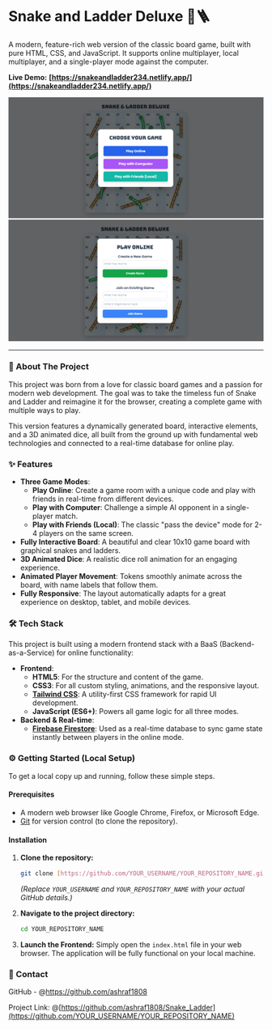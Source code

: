 # Snake and Ladder Deluxe 🐍🪜

A modern, feature-rich web version of the classic board game, built with pure HTML, CSS, and JavaScript. It supports online multiplayer, local multiplayer, and a single-player mode against the computer.

**Live Demo:** **[https://snakeandladder234.netlify.app/](https://snakeandladder234.netlify.app/)**

![Screenshot of the Snake and Ladder game board](s1.png)
![Screenshot of the Snake and Ladder game board](s2.png)


-----

### 🚀 About The Project

This project was born from a love for classic board games and a passion for modern web development. The goal was to take the timeless fun of Snake and Ladder and reimagine it for the browser, creating a complete game with multiple ways to play.

This version features a dynamically generated board, interactive elements, and a 3D animated dice, all built from the ground up with fundamental web technologies and connected to a real-time database for online play.

### ✨ Features

  * **Three Game Modes**:
      * **Play Online**: Create a game room with a unique code and play with friends in real-time from different devices.
      * **Play with Computer**: Challenge a simple AI opponent in a single-player match.
      * **Play with Friends (Local)**: The classic "pass the device" mode for 2-4 players on the same screen.
  * **Fully Interactive Board**: A beautiful and clear 10x10 game board with graphical snakes and ladders.
  * **3D Animated Dice**: A realistic dice roll animation for an engaging experience.
  * **Animated Player Movement**: Tokens smoothly animate across the board, with name labels that follow them.
  * **Fully Responsive**: The layout automatically adapts for a great experience on desktop, tablet, and mobile devices.

### 🛠️ Tech Stack

This project is built using a modern frontend stack with a BaaS (Backend-as-a-Service) for online functionality:

  * **Frontend**:
      * **HTML5**: For the structure and content of the game.
      * **CSS3**: For all custom styling, animations, and the responsive layout.
      * **[Tailwind CSS](https://tailwindcss.com/)**: A utility-first CSS framework for rapid UI development.
      * **JavaScript (ES6+)**: Powers all game logic for all three modes.
  * **Backend & Real-time**:
      * **[Firebase Firestore](https://firebase.google.com/products/firestore)**: Used as a real-time database to sync game state instantly between players in the online mode.

### ⚙️ Getting Started (Local Setup)

To get a local copy up and running, follow these simple steps.

#### Prerequisites

  * A modern web browser like Google Chrome, Firefox, or Microsoft Edge.
  * [Git](https://git-scm.com/) for version control (to clone the repository).

#### Installation

1.  **Clone the repository:**

    ```bash
    git clone [https://github.com/YOUR_USERNAME/YOUR_REPOSITORY_NAME.git](https://github.com/YOUR_USERNAME/YOUR_REPOSITORY_NAME.git)
    ```

    *(Replace `YOUR_USERNAME` and `YOUR_REPOSITORY_NAME` with your actual GitHub details.)*

2.  **Navigate to the project directory:**

    ```bash
    cd YOUR_REPOSITORY_NAME
    ```

3.  **Launch the Frontend:**
    Simply open the `index.html` file in your web browser. The application will be fully functional on your local machine.

### 🤝 Contact

GitHub - @https://github.com/ashraf1808

Project Link: @[https://github.com/ashraf1808/Snake_Ladder](https://github.com/YOUR_USERNAME/YOUR_REPOSITORY_NAME)
